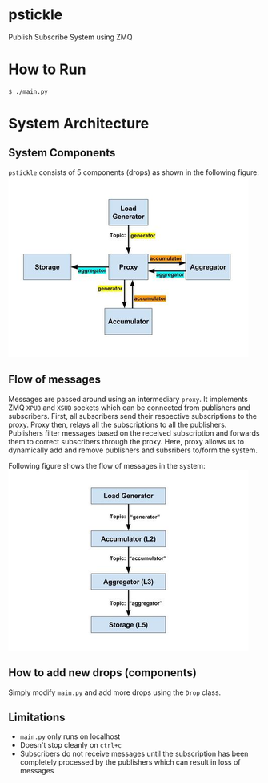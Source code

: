# pstickle
Publish Subscribe System using ZMQ

# How to Run
```
$ ./main.py
```

# System Architecture
## System Components
`pstickle` consists of 5 components (drops) as shown in the following figure:
![Components](https://raw.githubusercontent.com/mangalaman93/pstickle/master/images/arch.jpg)

## Flow of messages
Messages are passed around using an intermediary `proxy`. It implements
ZMQ `XPUB` and `XSUB` sockets which can be connected from publishers and
subscribers. First, all subscribers send their respective subscriptions
to the proxy. Proxy then, relays all the subscriptions to all the
publishers. Publishers filter messages based on the received subscription
and forwards them to correct subscribers through the proxy. Here, proxy
allows us to dynamically add and remove publishers and subsribers to/form
the system.

Following figure shows the flow of messages in the system:
![Components](https://raw.githubusercontent.com/mangalaman93/pstickle/master/images/flow.jpg)

## How to add new drops (components)
Simply modify `main.py` and add more drops using the `Drop` class.

## Limitations
* `main.py` only runs on localhost
* Doesn't stop cleanly on `ctrl+c`
* Subscribers do not receive messages until the subscription has been completely processed by the publishers which can result in loss of messages
